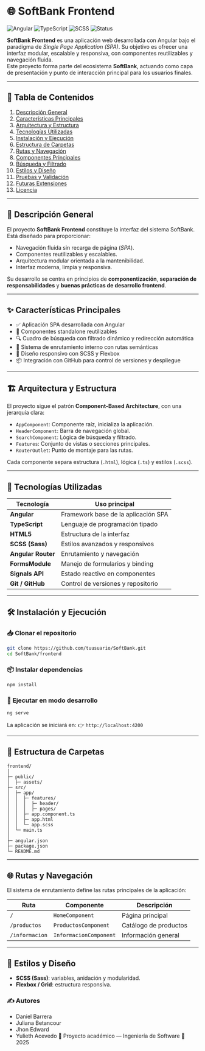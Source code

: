 # 🌐 SoftBank Frontend

![Angular](https://img.shields.io/badge/Angular-v15+-DD0031?style=flat-square&logo=angular&logoColor=white)
![TypeScript](https://img.shields.io/badge/TypeScript-5+-3178C6?style=flat-square&logo=typescript&logoColor=white)
![SCSS](https://img.shields.io/badge/SCSS-CSS3-CC6699?style=flat-square&logo=sass&logoColor=white)
![Status](https://img.shields.io/badge/Status-Development-blue?style=flat-square)

**SoftBank Frontend** es una aplicación web desarrollada con Angular bajo el paradigma de *Single Page Application (SPA)*. Su objetivo es ofrecer una interfaz modular, escalable y responsiva, con componentes reutilizables y navegación fluida.  
Este proyecto forma parte del ecosistema **SoftBank**, actuando como capa de presentación y punto de interacción principal para los usuarios finales.

---

## 📁 Tabla de Contenidos

1. [Descripción General](#-descripción-general)
2. [Características Principales](#-características-principales)
3. [Arquitectura y Estructura](#-arquitectura-y-estructura)
4. [Tecnologías Utilizadas](#-tecnologías-utilizadas)
5. [Instalación y Ejecución](#-instalación-y-ejecución)
6. [Estructura de Carpetas](#-estructura-de-carpetas)
7. [Rutas y Navegación](#-rutas-y-navegación)
8. [Componentes Principales](#-componentes-principales)
9. [Búsqueda y Filtrado](#-búsqueda-y-filtrado)
10. [Estilos y Diseño](#-estilos-y-diseño)
11. [Pruebas y Validación](#-pruebas-y-validación)
12. [Futuras Extensiones](#-futuras-extensiones)
13. [Licencia](#-licencia)

---

## 📜 Descripción General

El proyecto **SoftBank Frontend** constituye la interfaz del sistema SoftBank. Está diseñado para proporcionar:

- Navegación fluida sin recarga de página (*SPA*).
- Componentes reutilizables y escalables.
- Arquitectura modular orientada a la mantenibilidad.
- Interfaz moderna, limpia y responsiva.

Su desarrollo se centra en principios de **componentización**, **separación de responsabilidades** y **buenas prácticas de desarrollo frontend**.

---

## ✨ Características Principales

- ✅ Aplicación SPA desarrollada con Angular  
- 🧩 Componentes standalone reutilizables  
- 🔍 Cuadro de búsqueda con filtrado dinámico y redirección automática  
- 📍 Sistema de enrutamiento interno con rutas semánticas  
- 📱 Diseño responsivo con SCSS y Flexbox   
- 📦 Integración con GitHub para control de versiones y despliegue

---

## 🏗️ Arquitectura y Estructura

El proyecto sigue el patrón **Component-Based Architecture**, con una jerarquía clara:

- `AppComponent`: Componente raíz, inicializa la aplicación.
- `HeaderComponent`: Barra de navegación global.
- `SearchComponent`: Lógica de búsqueda y filtrado.
- `Features`: Conjunto de vistas o secciones principales.
- `RouterOutlet`: Punto de montaje para las rutas.

Cada componente separa estructura (`.html`), lógica (`.ts`) y estilos (`.scss`).

---

## 🧰 Tecnologías Utilizadas

| Tecnología | Uso principal |
|------------|---------------|
| **Angular** | Framework base de la aplicación SPA |
| **TypeScript** | Lenguaje de programación tipado |
| **HTML5** | Estructura de la interfaz |
| **SCSS (Sass)** | Estilos avanzados y responsivos |
| **Angular Router** | Enrutamiento y navegación |
| **FormsModule** | Manejo de formularios y binding |
| **Signals API** | Estado reactivo en componentes |
| **Git / GitHub** | Control de versiones y repositorio |

---

## 🛠️ Instalación y Ejecución

### 📥 Clonar el repositorio
```bash
git clone https://github.com/tuusuario/SoftBank.git
cd SoftBank/frontend
````

### 📦 Instalar dependencias

```bash
npm install
```

### 🚀 Ejecutar en modo desarrollo

```bash
ng serve
```

La aplicación se iniciará en:
👉 `http://localhost:4200`


---

## 📂 Estructura de Carpetas

```
frontend/
│
├─ public/
│  ├─ assets/
├─ src/
│  ├─ app/
│  │  ├─ features/
│  │  │  ├─ header/
│  │  │  ├─ pages/
│  │  ├─ app.component.ts
│  │  ├─ app.html
│  │  └─ app.scss
│  └─ main.ts
│
├─ angular.json
├─ package.json
└─ README.md
```

---

## 🌐 Rutas y Navegación

El sistema de enrutamiento define las rutas principales de la aplicación:

| Ruta           | Componente             | Descripción           |
| -------------- | ---------------------- | --------------------- |
| `/`            | `HomeComponent`        | Página principal      |
| `/productos`   | `ProductosComponent`   | Catálogo de productos |
| `/informacion` | `InformacionComponent` | Información general   |

---

## 🎨 Estilos y Diseño

* **SCSS (Sass)**: variables, anidación y modularidad.
* **Flexbox / Grid**: estructura responsiva.

### ✍️ Autores

- Daniel Barrera
- Juliana Betancour
- Jhon Edward
- Yulieth Acevedo
📍 Proyecto académico — Ingeniería de Software
📅 2025